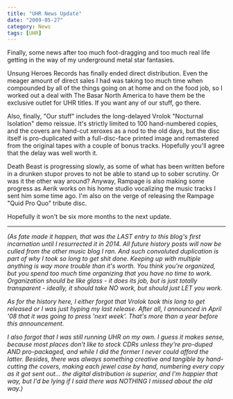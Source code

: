 ```yaml
---
title: "UHR News Update"
date: "2009-05-27"
category: News
tags: [UHR]
---
```


Finally, some news after too much foot-dragging and too much real life getting in the way of my underground metal star fantasies.

Unsung Heroes Records has finally ended direct distribution. Even the meager amount of direct sales I had was taking too much time when compounded by all of the things going on at home and on the food job, so I worked out a deal with The Basar North America to have them be the exclusive outlet for UHR titles. If you want any of our stuff, go there.

Also, finally, "Our stuff" includes the long-delayed Vrolok "Nocturnal Isolation" demo reissue. It's strictly limited to 100 hand-numbered copies, and the covers are hand-cut xeroxes as a nod to the old days, but the disc itself is pro-duplicated with a full-disc-face printed image and remastered from the original tapes with a couple of bonus tracks. Hopefully you'll agree that the delay was well worth it.

Death Beast is progressing slowly, as some of what has been written before in a drunken stupor proves to not be able to stand up to sober scrutiny. Or was it the other way around? Anyway, Rampage is also making some progress as Aerik works on his home studio vocalizing the music tracks I sent him some time ago. I'm also on the verge of releasing the Rampage "Quid Pro Quo" tribute disc.

Hopefully it won't be six more months to the next update.

***

*(As fate made it happen, that was the LAST entry to this blog's first incarnation until I resurrected it in 2014. All future history posts will now be culled from the other music blog I ran. And such convoluted duplication is part of why I took so long to get shit done. Keeping up with multiple anything is way more trouble than it's worth. You think you're organized, but you spend too much time organizing that you have no time to work. Organization should be like glass - it does its job, but is just totally transparent - ideally, it should take NO work, but should just LET you work.*

*As for the history here, I either forgot that Vrolok took this long to get released or I was just hyping my last release. After all, I announced in April '08 that it was going to press 'next week'. That's more than a year before this announcement.*

*I also forgot that I was still running UHR on my own. I guess it makes sense, because most places don't like to stock CDRs unless they're pro-duped AND pro-packaged, and while I did the former I never could afford the latter. Besides, there was always something creative and tangible by hand-cutting the covers, making each jewel case by hand, numbering every copy as it got sent out... the digital distribution is superior, and I'm happier that way, but I'd be lying if I said there was NOTHING I missed about the old way.)*
